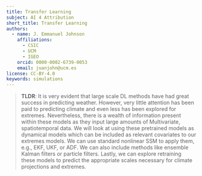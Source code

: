 ```yaml
---
title: Transfer Learning
subject: AI 4 Attribution
short_title: Transfer Learning
authors:
  - name: J. Emmanuel Johnson
    affiliations:
      - CSIC
      - UCM
      - IGEO
    orcid: 0000-0002-6739-0053
    email: juanjohn@ucm.es
license: CC-BY-4.0
keywords: simulations
---
```


> **TLDR**: 
> It is very evident that large scale DL methods have had great success in predicting weather. 
> However, very little attention has been paid to predicting climate and even less has been explored for extremes. 
> Nevertheless, there is a wealth of information present within these models as they input large amounts of Multivariate, spatiotemporal data. 
> We will look at using these pretrained models as dynamical models which can be included as relevant covariates to our extremes models. 
> We can use standard nonlinear SSM to apply them, e.g., EKF, UKF, or ADF. 
> We can also include methods like ensemble Kalman filters or particle filters. 
> Lastly, we can explore retraining these models to predict the appropriate scales necessary for climate projections and extremes.